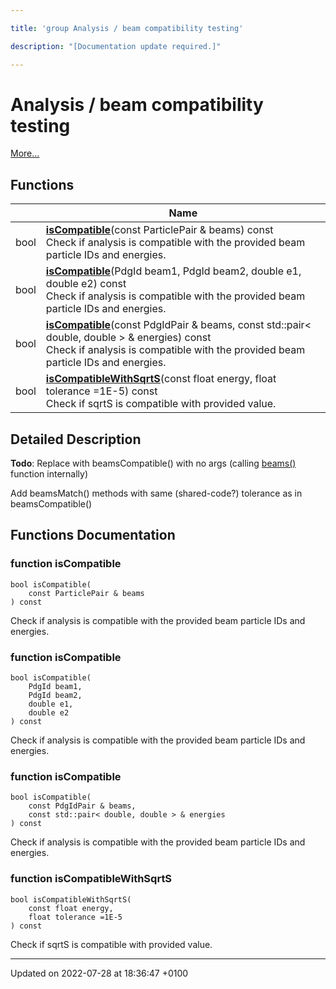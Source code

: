 ```yaml
---

title: 'group Analysis / beam compatibility testing'

description: "[Documentation update required.]"

---
```


# Analysis / beam compatibility testing

 [More...](#detailed-description)

## Functions

|                | Name           |
| -------------- | -------------- |
| bool | **[isCompatible](/documentation/code/modules/group__analysis__beamcompat/#function-iscompatible)**(const ParticlePair & beams) const<br>Check if analysis is compatible with the provided beam particle IDs and energies.  |
| bool | **[isCompatible](/documentation/code/modules/group__analysis__beamcompat/#function-iscompatible)**(PdgId beam1, PdgId beam2, double e1, double e2) const<br>Check if analysis is compatible with the provided beam particle IDs and energies.  |
| bool | **[isCompatible](/documentation/code/modules/group__analysis__beamcompat/#function-iscompatible)**(const PdgIdPair & beams, const std::pair< double, double > & energies) const<br>Check if analysis is compatible with the provided beam particle IDs and energies.  |
| bool | **[isCompatibleWithSqrtS](/documentation/code/modules/group__analysis__beamcompat/#function-iscompatiblewithsqrts)**(const float energy, float tolerance =1E-5) const<br>Check if sqrtS is compatible with provided value.  |

## Detailed Description


**Todo**: Replace with beamsCompatible() with no args (calling <a href="/documentation/code/modules/group__analysis__run/#function-beams">beams()</a> function internally) 

Add beamsMatch() methods with same (shared-code?) tolerance as in beamsCompatible()

## Functions Documentation

### function isCompatible

```
bool isCompatible(
    const ParticlePair & beams
) const
```

Check if analysis is compatible with the provided beam particle IDs and energies. 

### function isCompatible

```
bool isCompatible(
    PdgId beam1,
    PdgId beam2,
    double e1,
    double e2
) const
```

Check if analysis is compatible with the provided beam particle IDs and energies. 

### function isCompatible

```
bool isCompatible(
    const PdgIdPair & beams,
    const std::pair< double, double > & energies
) const
```

Check if analysis is compatible with the provided beam particle IDs and energies. 

### function isCompatibleWithSqrtS

```
bool isCompatibleWithSqrtS(
    const float energy,
    float tolerance =1E-5
) const
```

Check if sqrtS is compatible with provided value. 





-------------------------------

Updated on 2022-07-28 at 18:36:47 +0100
